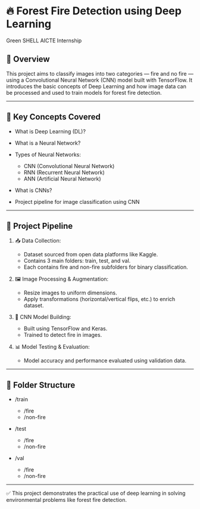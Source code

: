 
# 🔥 Forest Fire Detection using Deep Learning

Green SHELL AICTE Internship

## 🧠 Overview

This project aims to classify images into two categories — fire and no fire — using a Convolutional Neural Network (CNN) model built with TensorFlow. It introduces the basic concepts of Deep Learning and how image data can be processed and used to train models for forest fire detection.

---

## 📘 Key Concepts Covered

* What is Deep Learning (DL)?
* What is a Neural Network?
* Types of Neural Networks:

  * CNN (Convolutional Neural Network)
  * RNN (Recurrent Neural Network)
  * ANN (Artificial Neural Network)
* What is CNNs?
* Project pipeline for image classification using CNN

---

## 🧪 Project Pipeline

1. 📥 Data Collection:

   * Dataset sourced from open data platforms like Kaggle.
   * Contains 3 main folders: train, test, and val.
   * Each contains fire and non-fire subfolders for binary classification.

2. 🖼️ Image Processing & Augmentation:

   * Resize images to uniform dimensions.
   * Apply transformations (horizontal/vertical flips, etc.) to enrich dataset.

3. 🧱 CNN Model Building:

   * Built using TensorFlow and Keras.
   * Trained to detect fire in images.

4. 📊 Model Testing & Evaluation:

   * Model accuracy and performance evaluated using validation data.

---

## 📂 Folder Structure

* /train

  * /fire
  * /non-fire
* /test

  * /fire
  * /non-fire
* /val

  * /fire
  * /non-fire

---

✅ This project demonstrates the practical use of deep learning in solving environmental problems like forest fire detection.

